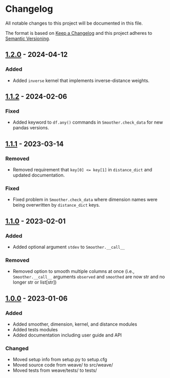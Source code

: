 # Changelog

All notable changes to this project will be documented in this file.

The format is based on [Keep a Changelog](http://keepachangelog.com/en/1.0.0/)
and this project adheres to [Semantic Versioning](http://semver.org/spec/v2.0.0.html).

## [1.2.0] - 2024-04-12

### Added

- Added `inverse` kernel that implements inverse-distance weights.

## [1.1.2] - 2024-02-06

### Fixed

- Added keyword to `df.any()` commands in `Smoother.check_data` for new pandas versions.

## [1.1.1] - 2023-03-14

### Removed

- Removed requirement that `key[0] <= key[1]` in `distance_dict` and updated documentation.

### Fixed

- Fixed problem in `Smoother.check_data` where dimension names were being overwritten by `distance_dict` keys.

## [1.1.0] - 2023-02-01

### Added

- Added optional argument `stdev` to `Smoother.__call__`

### Removed

- Removed option to smooth multiple columns at once (i.e., `Smoother.__call__`
  arguments `observed` and `smoothed` are now str and no longer str or
  list[str])

## [1.0.0] - 2023-01-06

### Added

- Added smoother, dimension, kernel, and distance modules
- Added tests modules
- Added documentation including user guide and API

### Changed

- Moved setup info from setup.py to setup.cfg
- Moved source code from weave/ to src/weave/
- Moved tests from weave/tests/ to tests/

[1.2.0]: https://github.com/ihmeuw-msca/weighted-average/compare/v1.1.2...v1.2.0
[1.1.2]: https://github.com/ihmeuw-msca/weighted-average/compare/v1.1.1...v1.1.2
[1.1.1]: https://github.com/ihmeuw-msca/weighted-average/compare/v1.1.0...v1.1.1
[1.1.0]: https://github.com/ihmeuw-msca/weighted-average/compare/v1.0.0...v1.1.0
[1.0.0]: https://github.com/ihmeuw-msca/weighted-average/releases/tag/v1.0.0
